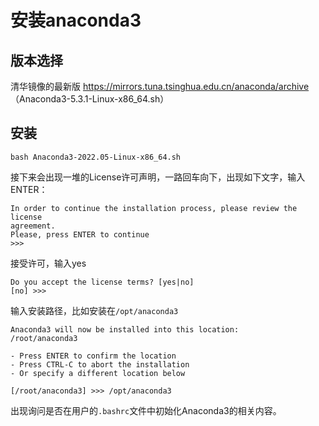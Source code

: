 # 安装anaconda3

## 版本选择

清华镜像的最新版 https://mirrors.tuna.tsinghua.edu.cn/anaconda/archive （Anaconda3-5.3.1-Linux-x86_64.sh）

## 安装

	bash Anaconda3-2022.05-Linux-x86_64.sh

接下来会出现一堆的License许可声明，一路回车向下，出现如下文字，输入ENTER：  

	In order to continue the installation process, please review the license
	agreement.
	Please, press ENTER to continue
	>>> 

接受许可，输入yes  

	Do you accept the license terms? [yes|no]
	[no] >>> 

输入安装路径，比如安装在`/opt/anaconda3`

	Anaconda3 will now be installed into this location:
	/root/anaconda3

  	- Press ENTER to confirm the location
  	- Press CTRL-C to abort the installation
  	- Or specify a different location below

	[/root/anaconda3] >>> /opt/anaconda3

出现询问是否在用户的`.bashrc`文件中初始化Anaconda3的相关内容。
